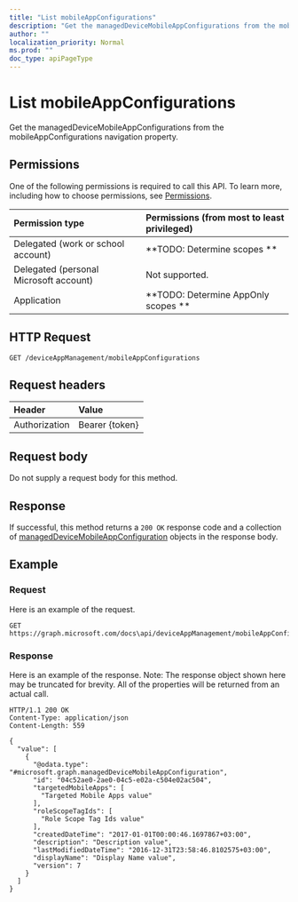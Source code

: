 ```yaml
---
title: "List mobileAppConfigurations"
description: "Get the managedDeviceMobileAppConfigurations from the mobileAppConfigurations navigation property."
author: ""
localization_priority: Normal
ms.prod: ""
doc_type: apiPageType
---
```


# List mobileAppConfigurations

Get the managedDeviceMobileAppConfigurations from the mobileAppConfigurations navigation property.

## Permissions
One of the following permissions is required to call this API. To learn more, including how to choose permissions, see [Permissions](/concepts/permissions-reference.md).

|Permission type|Permissions (from most to least privileged)|
|:---|:---|
|Delegated (work or school account)|**TODO: Determine scopes **|
|Delegated (personal Microsoft account)|Not supported.|
|Application|**TODO: Determine AppOnly scopes **|

## HTTP Request
<!-- {
  "blockType": "ignored"
}
-->
``` http
GET /deviceAppManagement/mobileAppConfigurations
```

## Request headers
|Header|Value|
|:---|:---|
|Authorization|Bearer {token}|

## Request body
Do not supply a request body for this method.

## Response
If successful, this method returns a `200 OK` response code and a collection of [managedDeviceMobileAppConfiguration](../resources/manageddevicemobileappconfiguration.md) objects in the response body.

## Example

### Request
Here is an example of the request.
<!-- {
  "blockType": "request",
  "name": "get_manageddevicemobileappconfiguration"
}
-->
``` http
GET https://graph.microsoft.com/docs\api/deviceAppManagement/mobileAppConfigurations
```

### Response
Here is an example of the response. Note: The response object shown here may be truncated for brevity. All of the properties will be returned from an actual call.
<!-- {
  "blockType": "response",
  "truncated": true,
  "@odata.type": "collection(microsoft.graph.manageddevicemobileappconfiguration)"
}
-->
``` http
HTTP/1.1 200 OK
Content-Type: application/json
Content-Length: 559

{
  "value": [
    {
      "@odata.type": "#microsoft.graph.managedDeviceMobileAppConfiguration",
      "id": "04c52ae0-2ae0-04c5-e02a-c504e02ac504",
      "targetedMobileApps": [
        "Targeted Mobile Apps value"
      ],
      "roleScopeTagIds": [
        "Role Scope Tag Ids value"
      ],
      "createdDateTime": "2017-01-01T00:00:46.1697867+03:00",
      "description": "Description value",
      "lastModifiedDateTime": "2016-12-31T23:58:46.8102575+03:00",
      "displayName": "Display Name value",
      "version": 7
    }
  ]
}
```

